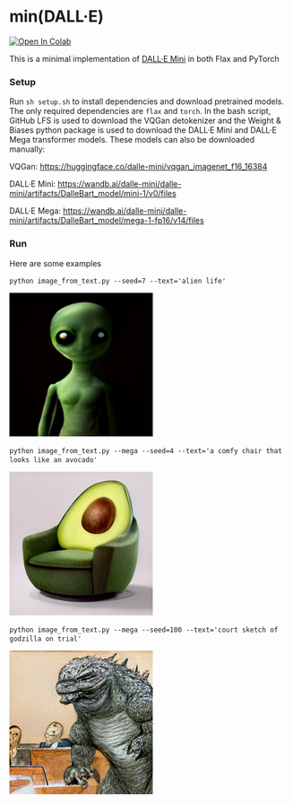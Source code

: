 # min(DALL·E)

[![Open In Colab](https://colab.research.google.com/assets/colab-badge.svg)](https://colab.research.google.com/github/kuprel/min-dalle/blob/main/min(DALL·E).ipynb)

This is a minimal implementation of [DALL·E Mini](https://github.com/borisdayma/dalle-mini) in both Flax and PyTorch

### Setup

Run `sh setup.sh` to install dependencies and download pretrained models.  The only required dependencies are `flax` and `torch`.  In the bash script, GitHub LFS is used to download the VQGan detokenizer and the Weight & Biases python package is used to download the DALL·E Mini and DALL·E Mega transformer models.  These models can also be downloaded manually:

VQGan: https://huggingface.co/dalle-mini/vqgan_imagenet_f16_16384

DALL·E Mini: https://wandb.ai/dalle-mini/dalle-mini/artifacts/DalleBart_model/mini-1/v0/files

DALL·E Mega: https://wandb.ai/dalle-mini/dalle-mini/artifacts/DalleBart_model/mega-1-fp16/v14/files

### Run

Here are some examples

```
python image_from_text.py --seed=7 --text='alien life'
```
![Alien](examples/alien.png)


```
python image_from_text.py --mega --seed=4 --text='a comfy chair that looks like an avocado'
```
![Avocado Armchair](examples/avocado_armchair.png)


```
python image_from_text.py --mega --seed=100 --text='court sketch of godzilla on trial'
```

![Godzilla Trial](examples/godzilla_trial.png)